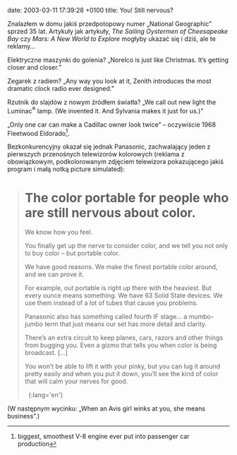 date: 2003-03-11 17:39:28 +0100
title: You! Still nervous?

Znalazłem w domu jakiś przedpotopowy numer „National Geographic” sprzed 35 lat. Artykuły jak artykuły, <cite>The Sailing Oystermen of Cheesapeake Bay</cite> czy <cite>Mars: A New World to Explore</cite> mogłyby ukazać się i dziś, ale te reklamy…

Elektryczne maszynki do golenia? „Norelco is just like Christmas. It’s getting closer and closer.”

Zegarek z radiem? „Any way you look at it, Zenith introduces the most dramatic clock radio ever designed.”

Rzutnik do slajdów z nowym źródłem światła? „We call out new light the Luminac<sup>®</sup> lamp. (We invented it. And Sylvania makes it just for us.)”

„Only one car can make a Cadillac owner look twice” – oczywiście 1968 Fleetwood Eldorado[^1].

Bezkonkurencyjny okazał się jednak Panasonic, zachwalający jeden z pierwszych przenośnych telewizorów kolorowych (reklama z obowiązkowym, podkolorowanym zdjęciem telewizora pokazującego jakiś program i małą notką picture simulated):

> The color portable for people who are still nervous about color.
> ================================================================
>
> We know how you feel.
>
> You finally get up the nerve to consider color, and we tell you not only to buy color – but portable color.
>
> We have good reasons. We make the finest portable color around, and we can prove it.
>
> For example, out portable is right up there with the heaviest. But every ounce means something. We have 63 Solid State devices. We use them instead of a lot of tubes that cause you problems.
>
> Panasonic also has something called fourth IF stage… a mumbo-jumbo term that just means our set has more detail and clarity.
>
> There’s an extra circuit to keep planes, cars, razors and other things from bugging you. Even a gizmo that tells you when color is being broadcast. […]
>
> You won’t be able to lift it with your pinky, but you can lug it around pretty easily and when you put it down, you’ll see the kind of color that will calm your nerves for good.
>
>  
{:lang='en'}

(W następnym wycinku: „When an Avis girl winks at you, she means business”.)

[^1]: biggest, smoothest V-8 engine ever put into passenger car production
